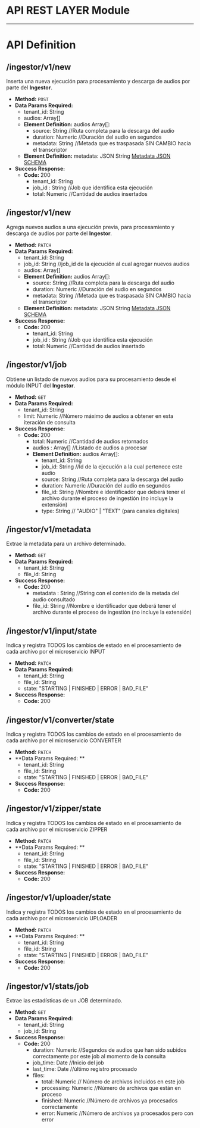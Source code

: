 # API REST LAYER Module


----
# API Definition

## **/ingestor/v1/new**
 Inserta una nueva ejecución para procesamiento y descarga de audios por parte del **Ingestor**.
* **Method:**
  `POST`
* **Data Params Required:**
  * tenant_id: String
  * audios: Array[]
  * **Element Definition:** audios Array[]:
    * source: String    //Ruta completa para la descarga del audio
    * duration: Numeric  //Duración del audio en segundos
    * metadata: String   //Metada que es traspasada SIN CAMBIO hacia el transcriptor   
  * **Element Definition:** metadata: JSON String [Metadata JSON SCHEMA](VOC-Metadata.schema.json)
* **Success Response:**
  * **Code:** 200 <br />
    * tenant_id: String
    * job_id : String  //Job que identifica esta ejecución
    * total: Numeric //Cantidad de audios insertados


## **/ingestor/v1/new**
 Agrega nuevos audios a una ejecución previa, para procesamiento y descarga de audios por parte del **Ingestor**.
* **Method:**
  `PATCH`
* **Data Params Required:**
  * tenant_id: String
  * job_id: String //job_id de la ejecución al cual agregar nuevos audios
  * audios: Array[]
  * **Element Definition:** audios Array[]: 
    * source: String    //Ruta completa para la descarga del audio
    * duration: Numeric  //Duración del audio en segundos
    * metadata: String   //Metada que es traspasada SIN CAMBIO hacia el transcriptor
  * **Element Definition:** metadata: JSON String [Metadata JSON SCHEMA](VOC-Metadata.schema.json)
* **Success Response:**
  * **Code:** 200 <br />
    * tenant_id: String
    * job_id : String  //Job que identifica esta ejecución
    * total: Numeric //Cantidad de audios insertado


## **/ingestor/v1/job**
 Obtiene un listado de nuevos audios para su procesamiento desde el módulo INPUT del **Ingestor**.
* **Method:**
  `GET`
* **Data Params Required:**
  * tenant_id: String
  * limit: Numeric //Número máximo de audios a obtener en esta iteración de consulta
* **Success Response:**
  * **Code:** 200 <br />
    * total: Numeric //Cantidad de audios retornados
    * audios : Array[]  //Listado de audios a procesar
    * **Element Definition:** audios Array[]: 
      * tenant_id: String
      * job_id: String //Id de la ejecución a la cual pertenece este audio
      * source: String    //Ruta completa para la descarga del audio
      * duration: Numeric  //Duración del audio en segundos
      * file_id: String   //Nombre e identificador que deberá tener el archivo durante el proceso de ingestión (no incluye la extensión)
      * type: String // "AUDIO" | "TEXT" (para canales digitales)


## **/ingestor/v1/metadata**
 Extrae la metadata para un archivo determinado.
* **Method:**
  `GET`
* **Data Params Required:**
  * tenant_id: String
  * file_id: String
* **Success Response:**
  * **Code:** 200 <br />
    * metadata : String  //String con el contenido de la metada del audio consultado
    * file_id: String   //Nombre e identificador que deberá tener el archivo durante el proceso de ingestión (no incluye la extensión)

    
## **/ingestor/v1/input/state**
 Indica y registra TODOS los cambios de estado en el procesamiento de cada archivo por el microservicio INPUT
* **Method:**
  `PATCH`
* **Data Params Required:**
  * tenant_id: String
  * file_id: String
  * state: "STARTING | FINISHED | ERROR | BAD_FILE"
* **Success Response:**
  * **Code:** 200 <br />


## **/ingestor/v1/converter/state**
 Indica y registra TODOS los cambios de estado en el procesamiento de cada archivo por el microservicio CONVERTER
* **Method:**
  `PATCH`
* **Data Params Required: **
  * tenant_id: String
  * file_id: String
  * state: "STARTING | FINISHED | ERROR | BAD_FILE"
* **Success Response:**
  * **Code:** 200 <br />

    
## **/ingestor/v1/zipper/state**
 Indica y registra TODOS los cambios de estado en el procesamiento de cada archivo por el microservicio ZIPPER
* **Method:**
  `PATCH`
* **Data Params Required: **
  * tenant_id: String
  * file_id: String
  * state: "STARTING | FINISHED | ERROR | BAD_FILE"
* **Success Response:**
  * **Code:** 200 <br />


    
## **/ingestor/v1/uploader/state**
 Indica y registra TODOS los cambios de estado en el procesamiento de cada archivo por el microservicio UPLOADER
* **Method:**
  `PATCH`
* **Data Params Required: **
  * tenant_id: String
  * file_id: String
  * state: "STARTING | FINISHED | ERROR | BAD_FILE"
* **Success Response:**
  * **Code:** 200 <br />


## **/ingestor/v1/stats/job**
 Extrae las estadísticas de un JOB determinado.
* **Method:**
  `GET`
* **Data Params Required:**
  * tenant_id: String
  * job_id: String
* **Success Response:**
  * **Code:** 200 <br />
    * duration: Numeric  //Segundos de audios que han sido subidos correctamente por este job al momento de la consulta
    * job_time: Date //Inicio del job
    * last_time: Date //último registro procesado
    * files:
      * total: Numeric // Número de archivos incluidos en este job
      * processing: Numeric //Número de archivos que están en proceso
      * finished: Numeric //Número de archivos ya procesados correctamente
      * error: Numeric    //Número de archivos ya procesados pero con error   

